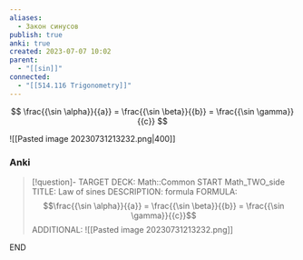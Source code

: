 ```yaml
---
aliases:
  - Закон синусов
publish: true
anki: true
created: 2023-07-07 10:02
parent:
  - "[[sin]]"
connected:
  - "[[514.116 Trigonometry]]"
---
```

$$
\frac{{\sin \alpha}}{{a}} = \frac{{\sin \beta}}{{b}} = \frac{{\sin \gamma}}{{c}}
$$

![[Pasted image 20230731213232.png|400]]


### Anki
> [!question]-
TARGET DECK: Math::Common
START
Math_TWO_side
TITLE: Law of sines
DESCRIPTION: formula
FORMULA: $$\frac{{\sin \alpha}}{{a}} = \frac{{\sin \beta}}{{b}} = \frac{{\sin \gamma}}{{c}}$$
ADDITIONAL:  ![[Pasted image 20230731213232.png]]
<!--ID: 1697915677599-->
END
